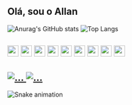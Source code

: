 ## Olá, sou o Allan 

![Anurag's GitHub stats](https://github-readme-stats.vercel.app/api?username=Allan177&show_icons=true&theme=dark) ![Top Langs](https://github-readme-stats.vercel.app/api/top-langs/?username=Allan177&layout=compact&theme=dark)
## <div> <img src="https://cdn.jsdelivr.net/gh/devicons/devicon@latest/icons/javascript/javascript-original.svg" width="25px"/> <img src="https://cdn.jsdelivr.net/gh/devicons/devicon@latest/icons/python/python-plain.svg" width="25px" /> <img src="https://cdn.jsdelivr.net/gh/devicons/devicon@latest/icons/html5/html5-original.svg" width="25px" /> <img src="https://cdn.jsdelivr.net/gh/devicons/devicon@latest/icons/css3/css3-original.svg" width="25px" /> <img src="https://cdn.jsdelivr.net/gh/devicons/devicon@latest/icons/nodejs/nodejs-original.svg" width="25px" /> <img src="https://cdn.jsdelivr.net/gh/devicons/devicon@latest/icons/json/json-plain.svg" width="25px"/> <img src="https://cdn.jsdelivr.net/gh/devicons/devicon@latest/icons/react/react-original.svg" width="25px" /> <img src="https://cdn.jsdelivr.net/gh/devicons/devicon@latest/icons/bootstrap/bootstrap-original.svg" width="25px" /> <img src="https://cdn.jsdelivr.net/gh/devicons/devicon@latest/icons/mysql/mysql-original.svg" width="25px" />         
</div>

## <div> <a href="https://www.instagram.com/euallan17?igsh=dGh0OXp6bW5zcGxy" target="_blank"> <img src="https://img.shields.io/badge/Instagram-E4405F?style=for-the-badge&logo=instagram&logoColor=white" alt="..." target="_blank"> </a>  <a href="https://discord.com/invite/VjjQc4ZQ" target="_blank"> <img src="https://img.shields.io/badge/Discord-7289DA?style=for-the-badge&logo=discord&logoColor=white" alt="..." target="_blank"> </a> </div>

![Snake animation](https://github.com/Allan177/Allan177/blob/output/github-contribuition-grid-snake.svg)
